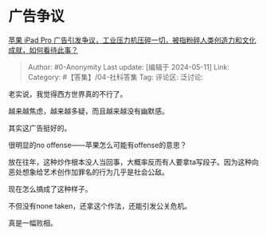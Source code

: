 # 广告争议
[苹果 iPad Pro 广告引发争议，工业压力机压碎一切，被指粉碎人类创造力和文化成就，如何看待此事？](https://www.zhihu.com/question/655539530/answer/3494354107)

> Author: #0-Anonymity
> Last update: [编辑于 2024-05-11]
> Link:
> Category: #【答集】/04-社科答集 
> Tag: 
> 评论区:
> 泛讨论:

老实说，我觉得西方世界真的不行了。

越来越焦虑，越来越多疑，而且越来越没有幽默感。

其实这广告挺好的。

很明显的no offense——苹果怎么可能有offense的意思？

放在往年，这种炒作根本没人当回事，大概率反而有人要拿ta写段子。因为这种向恶处想象给艺术创作加罪名的行为几乎是社会公敌。

现在怎么搞成了这种样子。

不但没有none taken，还拿这个作法，还能引发公关危机。

真是一幅败相。